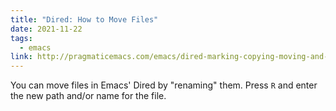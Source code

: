 ```yaml
---
title: "Dired: How to Move Files"
date: 2021-11-22
tags:
  - emacs
link: http://pragmaticemacs.com/emacs/dired-marking-copying-moving-and-deleting-files/.
---
```


You can move files in Emacs' Dired by "renaming" them. Press `R` and enter the
new path and/or name for the file.
